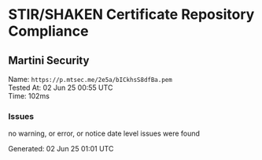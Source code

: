 # STIR/SHAKEN Certificate Repository Compliance

## Martini Security

Name: `https://p.mtsec.me/2e5a/bICkhsS8dfBa.pem`\
Tested At: 02 Jun 25 00:55 UTC\
Time: 102ms

### Issues

no warning, or error, or notice date level issues were found

Generated: 02 Jun 25 01:01 UTC